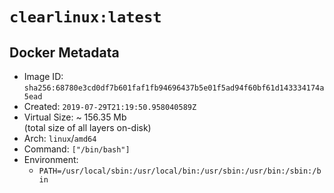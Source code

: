 # `clearlinux:latest`

## Docker Metadata

- Image ID: `sha256:68780e3cd0df7b601faf1fb94696437b5e01f5ad94f60bf61d143334174a5ead`
- Created: `2019-07-29T21:19:50.958040589Z`
- Virtual Size: ~ 156.35 Mb  
  (total size of all layers on-disk)
- Arch: `linux`/`amd64`
- Command: `["/bin/bash"]`
- Environment:
  - `PATH=/usr/local/sbin:/usr/local/bin:/usr/sbin:/usr/bin:/sbin:/bin`
